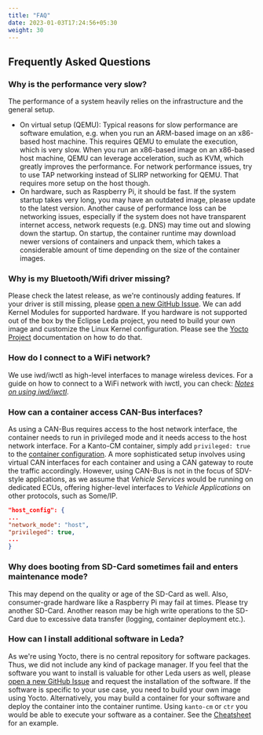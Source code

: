 ```yaml
---
title: "FAQ"
date: 2023-01-03T17:24:56+05:30
weight: 30
---
```


## Frequently Asked Questions

### **Why is the performance very slow?**

The performance of a system heavily relies on the infrastructure and the general setup.

- On virtual setup (QEMU): Typical reasons for slow performance are software emulation, e.g. when you run an ARM-based image on an x86-based host machine. This requires QEMU to emulate the execution, which is very slow. When you run an x86-based image on an x86-based host machine, QEMU can leverage acceleration, such as KVM, which greatly improves the performance. For network performance issues, try to use TAP networking instead of SLIRP networking for QEMU. That requires more setup on the host though.
- On hardware, such as Raspberry Pi, it should be fast. If the system startup takes very long, you may have an outdated image, please update to the latest version. Another cause of performance loss can be networking issues, especially if the system does not have transparent internet access, network requests (e.g. DNS) may time out and slowing down the startup. On startup, the container runtime may download newer versions of containers and unpack them, which takes a considerable amount of time depending on the size of the container images.

### **Why is my Bluetooth/Wifi driver missing?**

Please check the latest release, as we're continously adding features. If your driver is still missing, please [open a new GitHub Issue](https://github.com/eclipse-leda/leda-distro/issues/new/choose). We can add Kernel Modules for supported hardware. If you hardware is not supported out of the box by the Eclipse Leda project, you need to build your own image and customize the Linux Kernel configuration. Please see the [Yocto Project](https://www.yoctoproject.org/) documentation on how to do that.

### **How do I connect to a WiFi network?**

We use iwd/iwctl as high-level interfaces to manage wireless devices. For a guide on how to connect to a WiFi network with iwctl, you can check: [_Notes on using iwd/iwctl_](../wifi-configuration/iwd-iwctl).

### **How can a container access CAN-Bus interfaces?**

As using a CAN-Bus requires access to the host network interface, the container needs to run in privileged mode and it needs access to the host network interface. For a Kanto-CM container, simply add `privileged: true` to the [container configuration](https://eclipse.dev/kanto/docs/references/containers/container-config/). A more sophisticated setup involves using virtual CAN interfaces for each container and using a CAN gateway to route the traffic accordingly. However, using CAN-Bus is not in the focus of SDV-style applications, as we assume that *Vehicle Services* would be running on dedicated ECUs, offering higher-level interfaces to *Vehicle Applications* on other protocols, such as Some/IP.

```json
"host_config": {
...
"network_mode": "host",
"privileged": true,
...
}
```

### **Why does booting from SD-Card sometimes fail and enters maintenance mode?**

This may depend on the quality or age of the SD-Card as well. Also, consumer-grade hardware like a Raspberry Pi may fail at times. Please try another SD-Card. Another reason may be high write operations to the SD-Card due to excessive data transfer (logging, container deployment etc.).

### **How can I install additional software in Leda?**

As we're using Yocto, there is no central repository for software packages. Thus, we did not include any kind of package manager. If you feel that the software you want to install is valuable for other Leda users as well, please [open a new GitHub Issue](https://github.com/eclipse-leda/leda-distro/issues/new/choose) and request the installation of the software. If the software is specific to your use case, you need to build your own image using Yocto. Alternatively, you may build a container for your software and deploy the container into the container runtime. Using `kanto-cm` or `ctr` you would be able to execute your software as a container. See the [Cheatsheet](/leda/docs/general-usage/cheatsheet/#running-custom-ad-hoc-containers) for an example.
